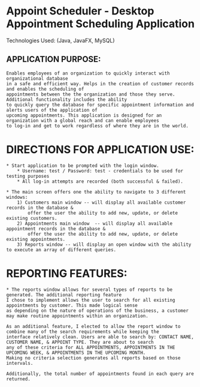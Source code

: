 # Appoint Scheduler - Desktop Appointment Scheduling Application
Technologies Used: (Java, JavaFX, MySQL)

## APPLICATION PURPOSE:
    Enables employees of an organization to quickly interact with organizational database
    in a safe and efficient way. Helps in the creation of customer records and enables the scheduling of
    appointments between the the organization and those they serve. Additional functionality includes the ability
    to quickly query the database for specific appointment information and alerts users of the application of
    upcoming appointments. This application is designed for an organization with a global reach and can enable employees
    to log-in and get to work regardless of where they are in the world.

# DIRECTIONS FOR APPLICATION USE:
    * Start application to be prompted with the login window.
        * Username: test / Password: test - credentials to be used for testing purposes
        * All log-in attempts are recorded (both successful & failed).
        
    * The main screen offers one the ability to navigate to 3 different windows:
        1) Customers main window -- will display all available customer records in the database &
            offer the user the ability to add new, update, or delete existing customers.
        2) Appointments main window  -- will display all available appointment records in the database &
            offer the user the ability to add new, update, or delete existing appointments.
        3) Reports window -- will display an open window with the ability to execute an array of different queries.

# REPORTING FEATURES:
    * The reports window allows for several types of reports to be generated. The additional reporting feature
    I chose to implement allows the user to search for all existing appointments by customer. This made logical sense
    as depending on the nature of operations of the business, a customer may make routine appointments within an organization.

    As an additional feature, I elected to allow the report window to combine many of the search requirements while keeping the
    interface relatively clean. Users are able to search by: CONTACT NAME, CUSTOMER NAME, & APPOINT TYPE. They are about to search
    any of these criteria for ALL APPOINTMENTS, APPOINTMENTS IN THE UPCOMING WEEK, & APPOINTMENTS IN THE UPCOMING MONTH.
    Making no criteria selection generates all reports based on those intervals.

    Additionally, the total number of appointments found in each query are returned.


